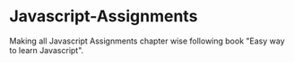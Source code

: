 # Javascript-Assignments
Making all Javascript Assignments chapter wise following book "Easy way to learn Javascript".
